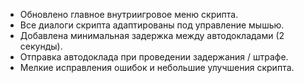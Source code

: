 - Обновлено главное внутриигровое меню скрипта.
- Все диалоги скрипта адаптированы под управление мышью.
- Добавлена минимальная задержка между автодокладами (2 секунды).
- Отправка автодоклада при проведении задержания / штрафе.
- Мелкие исправления ошибок и небольшие улучшения скрипта.
